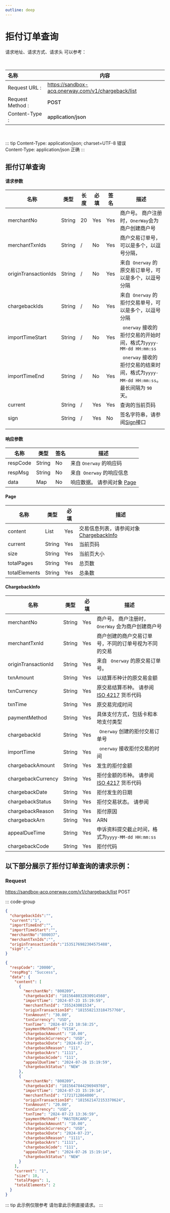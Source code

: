 ```yaml
---
outline: deep
---
```

<script setup>

  import {reactive, ref, watch, onMounted, unref } from 'vue'; 
import {requestGen, secret} from "./util/utils";
import CMExample from './components/CMExample.vue';
import CMNote from './components/CMNote.vue';
import CustomPopover from './components/element-ui/CustomPopover.vue'; 
import CustomTable from "./components/element-ui/CustomTable.vue";
import {TopRight, View} from "@element-plus/icons-vue";
import { ClickOutside as vClickOutside } from 'element-plus';
import {ChargebackStatusEnum} from "./util/constants";

</script>

# 拒付订单查询

  <el-alert
    title="调用此接口之前，需先联系我们开通查询拒付权限。"
    type="warning"
    show-icon>
  </el-alert>


请求地址、请求方式、请求头 可以参考：


<br>

|   <div style="text-align: left;">名称</div>| 内容                                                         |
|----------------|--------------------------------------------------------------|
| Request URL :   | https://sandbox-acq.onerway.com/v1/chargeback/list  |
| Request Method : | <div style="color:var(--vp-c-brand-1);font-weight:500;"> POST  </div>                                                      |
| Content-Type : | <div style="color:var(--vp-c-brand-1);font-weight:500;">application/json      </div>                                      |

<br>

<div class="alertbox3">

::: tip  Content-Type: application/json; charset=UTF-8 错误   <br>Content-Type: application/json 正确 
:::

</div>


## 拒付订单查询

#### 请求参数

<div class="custom-table bordered-table">

| 名称                   | 类型     | 长度 | 必填  | 签名  | 描述                                                      |
|----------------------|--------|----|-----|-----|---------------------------------------------------------|
| merchantNo           | String | 20 | Yes | Yes | 商户号。 商户注册时，`OnerWay`会为商户创建商户号                             |
| merchantTxnIds       | String | /  | No  | Yes | 商户交易订单号，可以是多个，以逗号分隔，<br> <CMExample data="554815,684541"></CMExample>                |
| originTransactionIds | String | /  | No  | Yes | 来自` Onerway` 的原交易订单号，可以是多个，以逗号分隔      <br> <CMExample data="1787743316,17877433"></CMExample>                      |
| chargebackIds        | String | /  | No  | Yes | 来自` Onerway` 的拒付交易单号，可以是多个，以逗号分隔                          |
| importTimeStart      | String | /  | No  | Yes | ` onerway` 接收的拒付交易的开始时间，格式为`yyyy-MM-dd HH:mm:ss`            |
| importTimeEnd        | String | /  | No  | Yes | ` onerway` 接收的拒付交易的结束时间，格式为`yyyy-MM-dd HH:mm:ss`。 最长间隔为 `90` 天。 |
| current              | String | /  | Yes | Yes | 查询的当前页码                                                 |
| sign                 | String | /  | Yes | No  | 签名字符串，请参阅[Sign](./sign)接口                                                    |
                            |

</div>


#### 响应参数

<div class="custom-table bordered-table">

| 名称       | 类型     | 签名 | 描述               |
|----------|--------|----|------------------|
| respCode | String | No | 来自 ` Onerway ` 的响应码  |
| respMsg  | String | No | 来自` Onerway`  的响应信息 |
| data     | Map    | No | 响应数据。 请参阅对象 [Page](./api-chargeback-query#page)  |

</div>



#### Page

<div class="custom-table bordered-table">

| 名称            | 类型     | 必填  | 描述                   |
|---------------|--------|-----|----------------------|
| content       | List   | Yes | 交易信息列表，请参阅对象 [ChargebackInfo](./api-chargeback-query#chargebackinfo) |
| current       | String | Yes  | 当前页码                 |
| size          | String | Yes  | 当前页大小                |
| totalPages    | String | Yes  | 总页数                  |
| totalElements | String | Yes  | 总条数                  |

</div>



#### ChargebackInfo



<div class="custom-table bordered-table">

| 名称                  | 类型     | 必填 | 描述                                                                                                                                                                                                                                                         |
|---------------------|--------|----|------------------------------------------------------------------------------------------------------------------------------------------------------------------------------------------------------------------------------------------------------------|
| merchantNo          | String | Yes | 商户号。 商户注册时，` OnerWay` 会为商户创建商户号                                                                                                                                                                                                                            |
| merchantTxnId       | String | Yes | 商户创建的商户交易订单号，不同的订单号视为不同的交易                                                                                                                                                                                                                                 |
| originTransactionId | String | Yes | 来自 ` Onerway`  的原交易订单号。                                                                                                                                                                                                                                    |
| txnAmount           | String | Yes | 以结算币种计的原交易金额                                                                                                                                                                                                                                               |
| txnCurrency         | String | Yes | 原交易结算币种。 请参阅 [ISO 4217](https://en.wikipedia.org/wiki/ISO_4217#List_of_ISO_4217_currency_codes) 货币代码                                                                                                                                                       |
| txnTime             | String | Yes | 原交易完成时间                                                                                                                                                                                                                                                    |
| paymentMethod       | String | Yes | 具体支付方式，包括卡和本地支付类型                                                                                                                                                                                                                                          |
| chargebackId        | String | Yes | ` Onerway` 创建的拒付交易订单号                                                                                                                                                                                                                                      |
| importTime          | String | Yes | ` onerway`  接收拒付交易的时间                                                                                                                                                                                                                                      |
| chargebackAmount    | String | Yes | 发生的拒付金额                                                                                                                                                                                                                                                    |
| chargebackCurrency  | String | Yes | 拒付金额的币种。 请参阅 [ISO 4217](https://en.wikipedia.org/wiki/ISO_4217#List_of_ISO_4217_currency_codes) 货币代码                                                                                                                                                       |
| chargebackDate      | String | Yes | 拒付发生的日期                                                                                                                                                                                                                                                    |
| chargebackStatus    | String | Yes | 拒付交易状态。 请参阅 <CustomPopover title="ChargebackStatusEnum" width="auto" reference="ChargebackStatusEnum" link="/apis/enums.html#chargebackstatusenum"><CustomTable :data="ChargebackStatusEnum.data" :columns="ChargebackStatusEnum.columns"></CustomTable></CustomPopover> |
| chargebackReason    | String | Yes | 拒付原因                                                                                                                                                                                                                                                       |
| chargebackArn       | String | Yes | ARN                                                                                                                                                                                                                                                        |
| appealDueTime       | String | Yes | 申诉资料提交截止时间，格式为`yyyy-MM-dd HH:mm:ss`                                                                                                                                                                                                                        |
| chargebackCode      | String | Yes | 拒付代码                                                                                                                                                                                                                                                       |

</div>


## 以下部分展示了拒付订单查询的请求示例：

### Request

https://sandbox-acq.onerway.com/v1/chargeback/list <Badge type="tip">POST</Badge>


::: code-group

```json [请求参数]
{
  "chargebackIds":"",
  "current":"1",
  "importTimeEnd":"",
  "importTimeStart":"",
  "merchantNo":"800037",
  "merchantTxnIds":"",
  "originTransactionIds":"1535176982304575488",
  "sign":"…"
}

```


```json [响应参数]
{
  "respCode": "20000",
  "respMsg": "Success",
  "data": {
    "content": [
      {
        "merchantNo": "800209",
        "chargebackId": "1815648032830914560",
        "importTime": "2024-07-23 15:19:59",
        "merchantTxnId": "355243001534",
        "originTransactionId": "1815582133184757760",
        "txnAmount": "30.00",
        "txnCurrency": "USD",
        "txnTime": "2024-07-23 10:58:25",
        "paymentMethod": "VISA",
        "chargebackAmount": "10.00",
        "chargebackCurrency": "USD",
        "chargebackDate": "2024-07-23",
        "chargebackReason": "111",
        "chargebackArn": "1111",
        "chargebackCode": "111",
        "appealDueTime": "2024-07-26 15:19:59",
        "chargebackStatus": "NEW"
      },
      {
        "merchantNo": "800209",
        "chargebackId": "1815647844296949760",
        "importTime": "2024-07-23 15:19:14",
        "merchantTxnId": "1721712864000",
        "originTransactionId": "1815621472153370624",
        "txnAmount": "20.00",
        "txnCurrency": "USD",
        "txnTime": "2024-07-23 13:36:59",
        "paymentMethod": "MASTERCARD",
        "chargebackAmount": "10.00",
        "chargebackCurrency": "USD",
        "chargebackDate": "2024-07-23",
        "chargebackReason": "1111",
        "chargebackArn": "1111",
        "chargebackCode": "111",
        "appealDueTime": "2024-07-26 15:19:14",
        "chargebackStatus": "NEW"
      }
    ],
    "current": "1",
    "size": 10,
    "totalPages": 1,
    "totalElements": 2
  }
}

```

<div class="alertbox4">

::: tip 此示例仅限参考 请勿拿此示例直接请求。
:::

</div>

